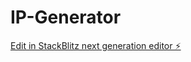 # IP-Generator

[Edit in StackBlitz next generation editor ⚡️](https://stackblitz.com/~/github.com/muthassimbilla3/IP-Generator)